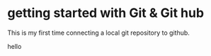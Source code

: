 # getting started with Git & Git hub

This is my first time connecting a local git repository to github.


hello

